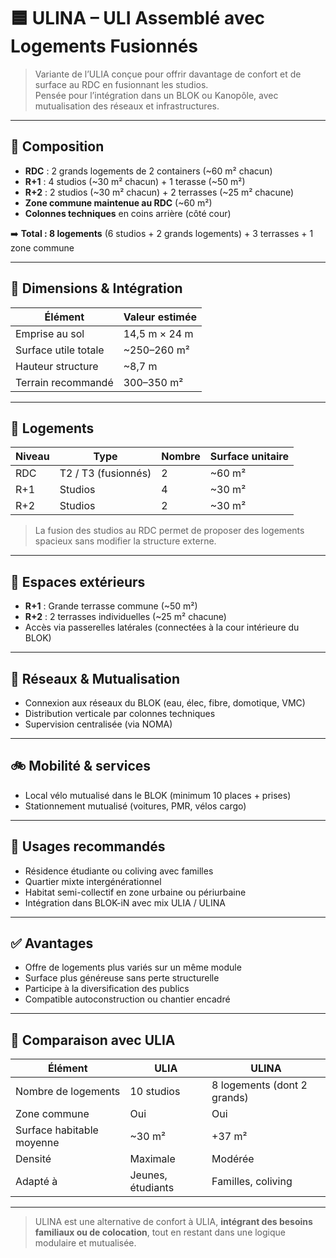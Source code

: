 # 🟦 ULINA – ULI Assemblé avec Logements Fusionnés

> Variante de l’ULIA conçue pour offrir davantage de confort et de surface au RDC en fusionnant les studios.  
> Pensée pour l’intégration dans un BLOK ou Kanopôle, avec mutualisation des réseaux et infrastructures.

---

## 🧩 Composition

- **RDC** : 2 grands logements de 2 containers (~60 m² chacun)
- **R+1** : 4 studios (~30 m² chacun) + 1 terasse (~50 m²)
- **R+2** : 2 studios (~30 m² chacun) + 2 terrasses (~25 m² chacune)
- **Zone commune maintenue au RDC** (~60 m²)
- **Colonnes techniques** en coins arrière (côté cour)

➡️ **Total : 8 logements** (6 studios + 2 grands logements) + 3 terrasses + 1 zone commune

---

## 📐 Dimensions & Intégration

| Élément                 | Valeur estimée             |
|-------------------------|----------------------------|
| Emprise au sol          | 14,5 m × 24 m              |
| Surface utile totale    | ~250–260 m²                |
| Hauteur structure       | ~8,7 m                     |
| Terrain recommandé      | 300–350 m²                 |

---

## 🏡 Logements

| Niveau | Type               | Nombre | Surface unitaire |
|--------|--------------------|--------|------------------|
| RDC    | T2 / T3 (fusionnés)| 2      | ~60 m²           |
| R+1    | Studios             | 4      | ~30 m²           |
| R+2    | Studios             | 2      | ~30 m²           |

> La fusion des studios au RDC permet de proposer des logements spacieux sans modifier la structure externe.

---

## 🌿 Espaces extérieurs

- **R+1** : Grande terrasse commune (~50 m²)
- **R+2** : 2 terrasses individuelles (~25 m² chacune)
- Accès via passerelles latérales (connectées à la cour intérieure du BLOK)

---

## 🔧 Réseaux & Mutualisation

- Connexion aux réseaux du BLOK (eau, élec, fibre, domotique, VMC)
- Distribution verticale par colonnes techniques
- Supervision centralisée (via NOMA)

---

## 🚲 Mobilité & services

- Local vélo mutualisé dans le BLOK (minimum 10 places + prises)
- Stationnement mutualisé (voitures, PMR, vélos cargo)

---

## 🧠 Usages recommandés

- Résidence étudiante ou coliving avec familles
- Quartier mixte intergénérationnel
- Habitat semi-collectif en zone urbaine ou périurbaine
- Intégration dans BLOK-iN avec mix ULIA / ULINA

---

## ✅ Avantages

- Offre de logements plus variés sur un même module
- Surface plus généreuse sans perte structurelle
- Participe à la diversification des publics
- Compatible autoconstruction ou chantier encadré

---

## 🔁 Comparaison avec ULIA

| Élément                    | ULIA       | ULINA      |
|----------------------------|------------|------------|
| Nombre de logements        | 10 studios | 8 logements (dont 2 grands) |
| Zone commune               | Oui        | Oui        |
| Surface habitable moyenne  | ~30 m²     | +37 m²     |
| Densité                    | Maximale   | Modérée    |
| Adapté à                  | Jeunes, étudiants | Familles, coliving |

---

> ULINA est une alternative de confort à ULIA, **intégrant des besoins familiaux ou de colocation**, tout en restant dans une logique modulaire et mutualisée.
